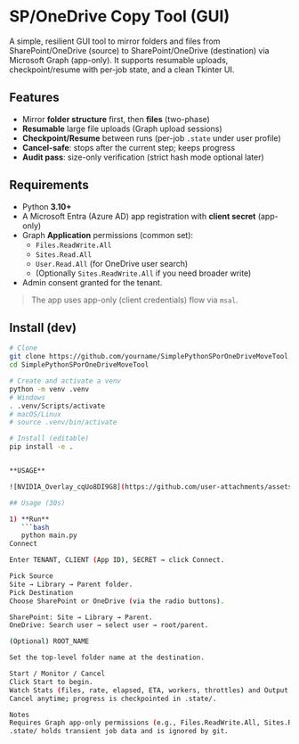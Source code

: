# SP/OneDrive Copy Tool (GUI)

A simple, resilient GUI tool to mirror folders and files from SharePoint/OneDrive (source) to SharePoint/OneDrive (destination) via Microsoft Graph (app-only). It supports resumable uploads, checkpoint/resume with per-job state, and a clean Tkinter UI.

## Features
- Mirror **folder structure** first, then **files** (two-phase)
- **Resumable** large file uploads (Graph upload sessions)
- **Checkpoint/Resume** between runs (per-job `.state` under user profile)
- **Cancel-safe**: stops after the current step; keeps progress
- **Audit pass**: size-only verification (strict hash mode optional later)

## Requirements
- Python **3.10+**
- A Microsoft Entra (Azure AD) app registration with **client secret** (app-only)
- Graph **Application** permissions (common set):
  - `Files.ReadWrite.All`
  - `Sites.Read.All`
  - `User.Read.All` (for OneDrive user search)
  - (Optionally `Sites.ReadWrite.All` if you need broader write)
- Admin consent granted for the tenant.

> The app uses app-only (client credentials) flow via `msal`.

## Install (dev)
```bash
# Clone
git clone https://github.com/yourname/SimplePythonSPorOneDriveMoveTool.git
cd SimplePythonSPorOneDriveMoveTool

# Create and activate a venv
python -m venv .venv
# Windows
. .venv/Scripts/activate
# macOS/Linux
# source .venv/bin/activate

# Install (editable)
pip install -e .


**USAGE**

![NVIDIA_Overlay_cqUo8DI9G8](https://github.com/user-attachments/assets/db8f2eaa-fa61-423a-8849-06a4013ff351)

## Usage (30s)

1) **Run**
   ```bash
   python main.py
Connect

Enter TENANT, CLIENT (App ID), SECRET → click Connect.

Pick Source
Site → Library → Parent folder.
Pick Destination
Choose SharePoint or OneDrive (via the radio buttons).

SharePoint: Site → Library → Parent.
OneDrive: Search user → select user → root/parent.

(Optional) ROOT_NAME

Set the top-level folder name at the destination.

Start / Monitor / Cancel
Click Start to begin.
Watch Stats (files, rate, elapsed, ETA, workers, throttles) and Output.
Cancel anytime; progress is checkpointed in .state/.

Notes
Requires Graph app-only permissions (e.g., Files.ReadWrite.All, Sites.Read.All, User.Read.All).
.state/ holds transient job data and is ignored by git.
